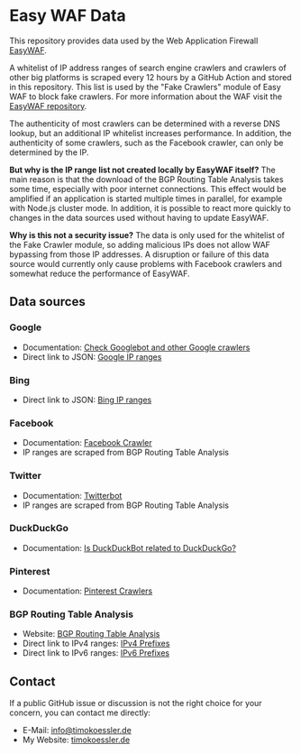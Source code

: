 # Easy WAF Data

This repository provides data used by the Web Application Firewall [EasyWAF](https://github.com/timokoessler/easy-waf).

A whitelist of IP address ranges of search engine crawlers and crawlers of other big platforms is scraped every 12 hours by a GitHub Action and stored in this repository. This list is used by the "Fake Crawlers" module of Easy WAF to block fake crawlers. For more information about the WAF visit the [EasyWAF repository](https://github.com/timokoessler/easy-waf).

The authenticity of most crawlers can be determined with a reverse DNS lookup, but an additional IP whitelist increases performance. In addition, the authenticity of some crawlers, such as the Facebook crawler, can only be determined by the IP.

**But why is the IP range list not created locally by EasyWAF itself?** The main reason is that the download of the BGP Routing Table Analysis takes some time, especially with poor internet connections. This effect would be amplified if an application is started multiple times in parallel, for example with Node.js cluster mode. In addition, it is possible to react more quickly to changes in the data sources used without having to update EasyWAF.

**Why is this not a security issue?**
The data is only used for the whitelist of the Fake Crawler module, so adding malicious IPs does not allow WAF bypassing from those IP addresses. A disruption or failure of this data source would currently only cause problems with Facebook crawlers and somewhat reduce the performance of EasyWAF.

## Data sources

### Google

-   Documentation: [Check Googlebot and other Google crawlers](https://support.google.com/webmasters/answer/80553)
-   Direct link to JSON: [Google IP ranges](https://www.gstatic.com/ipranges/goog.json)

### Bing

-   Direct link to JSON: [Bing IP ranges](https://www.bing.com/toolbox/bingbot.json)

### Facebook

-   Documentation: [Facebook Crawler](https://developers.facebook.com/docs/sharing/webmasters/crawler/)
-   IP ranges are scraped from BGP Routing Table Analysis

### Twitter

-   Documentation: [Twitterbot](https://developer.twitter.com/en/docs/twitter-for-websites/cards/guides/troubleshooting-cards)
-   IP ranges are scraped from BGP Routing Table Analysis

### DuckDuckGo

-   Documentation: [Is DuckDuckBot related to DuckDuckGo?](https://raw.githubusercontent.com/duckduckgo/duckduckgo-help-pages/master/_docs/results/duckduckbot.md)

### Pinterest

-   Documentation: [Pinterest Crawlers](https://help.pinterest.com/en/business/article/pinterest-crawler)

### BGP Routing Table Analysis

-   Website: [BGP Routing Table Analysis](https://thyme.apnic.net/)
-   Direct link to IPv4 ranges: [IPv4 Prefixes](https://thyme.apnic.net/current/data-raw-table)
-   Direct link to IPv6 ranges: [IPv6 Prefixes](https://thyme.apnic.net/current/ipv6-raw-table)

## Contact

If a public GitHub issue or discussion is not the right choice for your concern, you can contact me directly:

-   E-Mail: [info@timokoessler.de](mailto:info@timokoessler.de)
-   My Website: [timokoessler.de](https://timokoessler.de)
